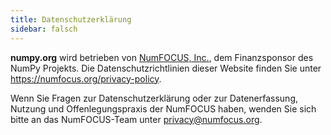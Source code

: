 ```yaml
---
title: Datenschutzerklärung
sidebar: falsch
---
```


**numpy.org** wird betrieben von [NumFOCUS, Inc.](https://numfocus.org), dem Finanzsponsor des NumPy Projekts. Die Datenschutzrichtlinien dieser Website finden Sie unter https://numfocus.org/privacy-policy.

Wenn Sie Fragen zur Datenschutzerklärung oder zur Datenerfassung, Nutzung und Offenlegungspraxis der NumFOCUS haben, wenden Sie sich bitte an das NumFOCUS-Team unter privacy@numfocus.org.





 




